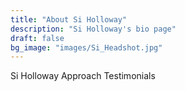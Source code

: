 ```yaml
---
title: "About Si Holloway"
description: "Si Holloway's bio page"
draft: false
bg_image: "images/Si_Headshot.jpg"
---
```

Si Holloway
Approach
Testimonials
